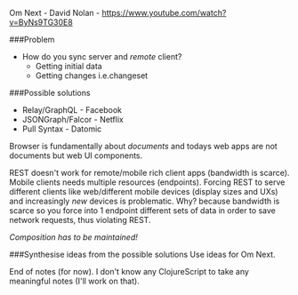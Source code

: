 Om Next - David Nolan - https://www.youtube.com/watch?v=ByNs9TG30E8

###Problem
- How do you sync server and *remote* client?
  - Getting initial data
  - Getting changes i.e.changeset
  
###Possible solutions
- Relay/GraphQL - Facebook 
- JSONGraph/Falcor - Netflix
- Pull Syntax - Datomic

Browser is fundamentally about *documents* and todays web apps are not documents but web UI components.

REST doesn't work for remote/mobile rich client apps (bandwidth is scarce). Mobile clients needs multiple resources (endpoints). Forcing REST  to serve different clients like web/different mobile devices (display sizes and UXs) and increasingly *new* devices is problematic. Why? because bandwidth is scarce so you force into 1 endpoint different sets of data in order to save network requests, thus violating REST.

*Composition has to be maintained!*

###Synthesise ideas from the possible solutions
Use ideas for Om Next.

End of notes (for now). I don't know any ClojureScript to take any meaningful notes (I'll work on that).
